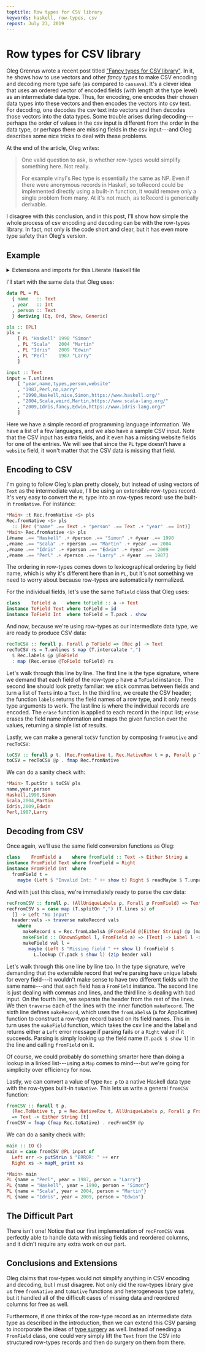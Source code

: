 ```yaml
---
toptitle: Row types for CSV library
keywords: haskell, row-types, csv
repost: July 23, 2019
---
```


# Row types for CSV library

Oleg Grenrus wrote a recent post titled
["Fancy types for CSV library"](http://oleg.fi/gists/posts/2019-07-15-fancy-types-for-cassava.html).
In it, he shows how to use vectors and other _fancy types_ to make CSV encoding
and decoding more type safe (as compared to `cassava`).  It's a clever idea that
uses an ordered vector of encoded fields (with length at the type level) as an
intermediate data type.  Thus, for encoding, one encodes their chosen data types
into these vectors and then encodes the vectors into csv text.  For decoding,
one decodes the csv text into vectors and then decodes those vectors into the
data types.  Some trouble arises during decoding---perhaps the order of values
in the csv input is different from the order in the data type, or perhaps there
are missing fields in the csv input---and Oleg describes some nice tricks to
deal with these problems.

At the end of the article, Oleg writes:

> One valid question to ask, is whether row-types would simplify something here.
> Not really.
>
> For example vinyl's Rec type is essentially the same as NP. Even if there were
> anonymous records in Haskell, so toRecord could be implemented directly using
> a built-in function, it would remove only a single problem from many. At it's
> not much, as toRecord is generically derivable.

I disagree with this conclusion, and in this post, I'll show how simple the
whole process of csv encoding and decoding can be with the row-types library.
In fact, not only is the code short and clear, but it has even more type safety
than Oleg's version.

## Example

<details class="code-details">

<summary>Extensions and imports for this Literate Haskell file</summary>

```haskell
{-# LANGUAGE OverloadedLabels #-}
{-# LANGUAGE DeriveAnyClass #-}
{-# LANGUAGE DeriveGeneric #-}
{-# LANGUAGE PartialTypeSignatures #-}
{-# LANGUAGE OverloadedStrings #-}
module RowCSV where

import GHC.Generics (Generic)

import Data.Text (Text)
import qualified Data.Text    as T
import qualified Data.Text.IO as T
import qualified Data.List    as L
import Text.Read (readMaybe)

import Data.Row
import qualified Data.Row.Records as Rec
```
</details>

I'll start with the same data that Oleg uses:

```haskell
data PL = PL
  { name   :: Text
  , year   :: Int
  , person :: Text
  } deriving (Eq, Ord, Show, Generic)

pls :: [PL]
pls =
    [ PL "Haskell" 1990 "Simon"
    , PL "Scala"   2004 "Martin"
    , PL "Idris"   2009 "Edwin"
    , PL "Perl"    1987 "Larry"
    ]

input :: Text
input = T.unlines
    [ "year,name,types,person,website"
    , "1987,Perl,no,Larry"
    , "1990,Haskell,nice,Simon,https://www.haskell.org/"
    , "2004,Scala,weird,Martin,https://www.scala-lang.org/"
    , "2009,Idris,fancy,Edwin,https://www.idris-lang.org/"
    ]
```

Here we have a simple record of programming language information.  We have a
list of a few languages, and we also have a sample CSV input.  Note that the CSV
input has extra fields, and it even has a missing website fields for one of the
entries. We will see that since the `PL` type doesn't have a `website` field, it
won't matter that the CSV data is missing that field.

## Encoding to CSV

I'm going to follow Oleg's plan pretty closely, but instead of using vectors of
`Text` as the intermediate value, I'll be using an extensible row-types record.  
It's very easy to convert the `PL` type into an row-types record: use the
built-in `fromNative`.  For instance:

```haskell
*Main> :t Rec.fromNative <$> pls
Rec.fromNative <$> pls
  :: [Rec ("name" .== Text .+ "person" .== Text .+ "year" .== Int)]
*Main> Rec.fromNative <$> pls
[#name .== "Haskell" .+ #person .== "Simon" .+ #year .== 1990
,#name .== "Scala" .+ #person .== "Martin" .+ #year .== 2004
,#name .== "Idris" .+ #person .== "Edwin" .+ #year .== 2009
,#name .== "Perl" .+ #person .== "Larry" .+ #year .== 1987]
```

The ordering in row-types comes down to lexicographical ordering by field name,
which is why it's different here than in `PL`, but it's not something we need to
worry about because row-types are automatically normalized.

For the individual fields, let's use the same `ToField` class that Oleg uses:

```haskell
class    ToField a    where toField :: a -> Text
instance ToField Text where toField = id
instance ToField Int  where toField = T.pack . show
```

And now, because we're using row-types as our intermediate data type, we are
ready to produce CSV data:

```haskell
recToCSV :: forall ρ. Forall ρ ToField => [Rec ρ] -> Text
recToCSV rs = T.unlines $ map (T.intercalate ",")
  $ Rec.labels @ρ @ToField
  : map (Rec.erase @ToField toField) rs
```

Let's walk through this line by line.  The first line is the type signature,
where we demand that each field of the row-type `ρ` have a `ToField` instance.
The second line should look pretty familiar: we stick commas between fields and
turn a list of `Text`s into a `Text`.  In the third line, we create the CSV
header; the function `labels` returns the field names of a row type, and it only
needs type arguments to work. The last line is where the individual records are
encoded.  The `erase` function is applied to each record in the input list;
`erase` erases the field name information and maps the given function over the
values, returning a simple list of results.

Lastly, we can make a general `toCSV` function by composing `fromNative` and `recToCSV`:

```haskell
toCSV :: forall ρ t. (Rec.FromNative t, Rec.NativeRow t ≈ ρ, Forall ρ ToField) => [t] -> Text
toCSV = recToCSV @ρ . fmap Rec.fromNative
```

We can do a sanity check with:

```haskell
*Main> T.putStr $ toCSV pls
name,year,person
Haskell,1990,Simon
Scala,2004,Martin
Idris,2009,Edwin
Perl,1987,Larry
```

## Decoding from CSV

Once again, we'll use the same field conversion functions as Oleg:

```haskell
class    FromField a    where fromField :: Text -> Either String a
instance FromField Text where fromField = Right
instance FromField Int  where
  fromField t =
    maybe (Left $ "Invalid Int: " ++ show t) Right $ readMaybe $ T.unpack t
```

And with just this class, we're immediately ready to parse the csv data:

```haskell
recFromCSV :: forall ρ. (AllUniqueLabels ρ, Forall ρ FromField) => Text -> Either String [Rec ρ]
recFromCSV s = case map (T.splitOn ",") (T.lines s) of
  [] -> Left "No Input"
  header:vals -> traverse makeRecord vals
    where
      makeRecord s = Rec.fromLabelsA @FromField @(Either String) @ρ (makeField s)
      makeField :: (KnownSymbol l, FromField a) => [Text] -> Label l -> Either String a
      makeField val l =
        maybe (Left $ "Missing field " ++ show l) fromField $
          L.lookup (T.pack $ show l) (zip header val)
```
Let's walk through this one line by line too. In the type signature, we're
demanding that the extensible record that we're parsing have unique labels for
every field---it wouldn't make sense to have two different fields with the same
name---and that each field has a `FromField` instance. The second line is just
dealing with commas and lines, and the third line is dealing with bad input. On
the fourth line, we separate the header from the rest of the lines.  We then
`traverse` each of the lines with the inner function `makeRecord`.
The sixth line defines `makeRecord`, which uses the `fromLabelsA` (`A`
for Applicative) function to construct a row-type record based on its field
names.  This in turn uses the `makeField` function, which takes the csv line and
the label and returns either a `Left` error message if parsing fails or a
`Right` value if it succeeds. Parsing is simply looking  up the field name
(`T.pack $ show l`) in the line and calling `fromField` on it.

Of course, we could probably do something smarter here than doing a lookup in a
linked list---using a `Map` comes to mind---but we're going for simplicity over
efficiency for now.

Lastly, we can convert a value of type `Rec ρ` to a native Haskell data type
with the row-types built-in `toNative`. This lets us write a general `fromCSV`
function:

```haskell
fromCSV :: forall t ρ.
  (Rec.ToNative t, ρ ≈ Rec.NativeRow t, AllUniqueLabels ρ, Forall ρ FromField)
  => Text -> Either String [t]
fromCSV = fmap (fmap Rec.toNative) . recFromCSV @ρ
```

We can do a sanity check with:

```haskell
main :: IO ()
main = case fromCSV @PL input of
  Left err -> putStrLn $ "ERROR: " ++ err
  Right xs -> mapM_ print xs

*Main> main
PL {name = "Perl", year = 1987, person = "Larry"}
PL {name = "Haskell", year = 1990, person = "Simon"}
PL {name = "Scala", year = 2004, person = "Martin"}
PL {name = "Idris", year = 2009, person = "Edwin"}
```

## The Difficult Part

There isn't one!  Notice that our first implementation of `recFromCSV` was
perfectly able to handle data with missing fields and reordered columns, and it
didn't require any extra work on our part.

## Conclusions and Extensions

Oleg claims that row-types would not simplify anything in CSV encoding and
decoding, but I must disagree.  Not only did the row-types library give us free
`fromNative` and `toNative` functions and heterogeneous type safety, but it
handled all of the difficult cases of missing data and reordered columns for
free as well.

Furthermore, if one thinks of the row-type record as an intermediate data type
as described in the introduction, then we can extend this CSV parsing to
incorporate the ideas of [type surgery](TypeSurgery.html) as well.  Instead of
needing a `FromField` class, one could very simply lift the `Text` from the CSV
into structured row-types records and then do surgery on them from there.
